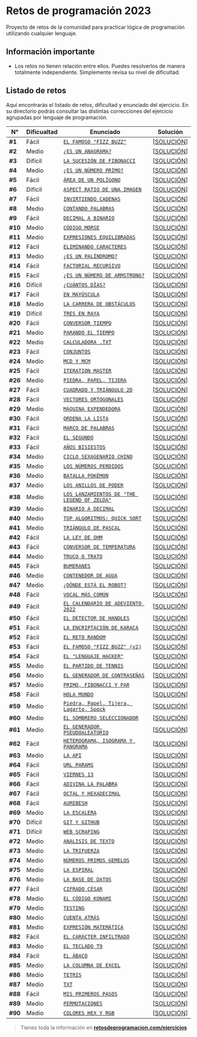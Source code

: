 # Retos de programación 2023

Proyecto de retos de la comunidad para practicar lógica de programación utilizando cualquier lenguaje.

## Información importante

- Los retos no tienen relación entre ellos. Puedes resolverlos de manera totalmente independiente. Simplemente revisa su nivel de dificultad.

## Listado de retos

Aquí encontrarás el listado de retos, dificultad y enunciado del ejercicio. En su directorio podrás consultar las distintas correcciones del ejercicio agrupadas por lenguaje de programación.

| N°      | Dificualtad | Enunciado                                                          | Solución                            |
| ------- | ----------- | ------------------------------------------------------------------ | ----------------------------------- |
| **#1**  | Fácil       | [`EL FAMOSO "FIZZ BUZZ"`](./Reto-01/README.md)                     | [[SOLUCIÓN](./Reto-01/solution.py)] |
| **#2**  | Medio       | [`¿ES UN ANAGRAMA?`](./Reto-02/README.md)                          | [[SOLUCIÓN](./Reto-02/solution.py)] |
| **#3**  | Difícil     | [`LA SUCESIÓN DE FIBONACCI`](./Reto-03/README.md)                  | [[SOLUCIÓN](./Reto-03/solution.py)] |
| **#4**  | Medio       | [`¿ES UN NÚMERO PRIMO?`](./Reto-04/README.md)                      | [[SOLUCIÓN](./Reto-04/solution.py)] |
| **#5**  | Fácil       | [`ÁREA DE UN POLÍGONO`](./Reto-05/README.md)                       | [[SOLUCIÓN](./Reto-05/solution.py)] |
| **#6**  | Difícil     | [`ASPECT RATIO DE UNA IMAGEN`](./Reto-06/README.md)                | [[SOLUCIÓN](./Reto-06/solution.py)] |
| **#7**  | Fácil       | [`INVIRTIENDO CADENAS`](./Reto-07/README.md)                       | [[SOLUCIÓN](./Reto-07/solution.py)] |
| **#8**  | Medio       | [`CONTANDO PALABRAS`](./Reto-08/README.md)                         | [[SOLUCIÓN](./Reto-08/solution.py)] |
| **#9**  | Fácil       | [`DECIMAL A BINARIO`](./Reto-09/README.md)                         | [[SOLUCIÓN](./Reto-09/solution.py)] |
| **#10** | Medio       | [`CÓDIGO MORSE`](./Reto-10/README.md)                              | [[SOLUCIÓN](./Reto-10/solution.py)] |
| **#11** | Medio       | [`EXPRESIONES EQUILIBRADAS`](./Reto-11/README.md)                  | [[SOLUCIÓN](./Reto-11/solution.py)] |
| **#12** | Fácil       | [`ELIMINANDO CARACTERES`](./Reto-12/README.md)                     | [[SOLUCIÓN](./Reto-12/solution.py)] |
| **#13** | Medio       | [`¿ES UN PALÍNDROMO?`](./Reto-13/README.md)                        | [[SOLUCIÓN](./Reto-13/solution.py)] |
| **#14** | Fácil       | [`FACTORIAL RECURSIVO`](./Reto-14/README.md)                       | [[SOLUCIÓN](./Reto-14/solution.py)] |
| **#15** | Fácil       | [`¿ES UN NÚMERO DE ARMSTRONG?`](./Reto-15/README.md)               | [[SOLUCIÓN](./Reto-15/solution.py)] |
| **#16** | Difícil     | [`¿CUÁNTOS DÍAS?`](./Reto-16/README.md)                            | [[SOLUCIÓN](./Reto-16/solution.py)] |
| **#17** | Fácil       | [`EN MAYÚSCULA`](./Reto-17/README.md)                              | [[SOLUCIÓN](./Reto-17/solution.py)] |
| **#18** | Medio       | [`LA CARRERA DE OBSTÁCULOS`](./Reto-18/README.md)                  | [[SOLUCIÓN](./Reto-18/solution.py)] |
| **#19** | Difícil     | [`TRES EN RAYA`](./Reto-19/README.md)                              | [[SOLUCIÓN](./Reto-19/solution.py)] |
| **#20** | Fácil       | [`CONVERSOR TIEMPO`](./Reto-20/README.md)                          | [[SOLUCIÓN](./Reto-20/solution.py)] |
| **#21** | Medio       | [`PARANDO EL TIEMPO`](./Reto-21/README.md)                         | [[SOLUCIÓN](./Reto-21/solution.py)] |
| **#22** | Medio       | [`CALCULADORA .TXT`](./Reto-22/README.md)                          | [[SOLUCIÓN](./Reto-22/solution.py)] |
| **#23** | Fácil       | [`CONJUNTOS`](./Reto-23/README.md)                                 | [[SOLUCIÓN](./Reto-23/solution.py)] |
| **#24** | Medio       | [`MCD Y MCM`](./Reto-24/README.md)                                 | [[SOLUCIÓN](./Reto-24/solution.py)] |
| **#25** | Fácil       | [`ITERATION MASTER`](./Reto-25/README.md)                          | [[SOLUCIÓN](./Reto-25/solution.py)] |
| **#26** | Medio       | [`PIEDRA, PAPEL, TIJERA`](./Reto-26/README.md)                     | [[SOLUCIÓN](./Reto-26/solution.py)] |
| **#27** | Fácil       | [`CUADRADO Y TRIÁNGULO 2D`](./Reto-27/README.md)                   | [[SOLUCIÓN](./Reto-27/solution.py)] |
| **#28** | Fácil       | [`VECTORES ORTOGONALES`](./Reto-28/README.md)                      | [[SOLUCIÓN](./Reto-28/solution.py)] |
| **#29** | Medio       | [`MÁQUINA EXPENDEDORA`](./Reto-29/README.md)                       | [[SOLUCIÓN](./Reto-29/solution.py)] |
| **#30** | Fácil       | [`ORDENA LA LISTA`](./Reto-30/README.md)                           | [[SOLUCIÓN](./Reto-30/solution.py)] |
| **#31** | Fácil       | [`MARCO DE PALABRAS`](./Reto-31/README.md)                         | [[SOLUCIÓN](./Reto-31/solution.py)] |
| **#32** | Fácil       | [`EL SEGUNDO`](./Reto-32/README.md)                                | [[SOLUCIÓN](./Reto-32/solution.py)] |
| **#33** | Fácil       | [`AÑOS BISIESTOS`](./Reto-33/README.md)                            | [[SOLUCIÓN](./Reto-33/solution.py)] |
| **#34** | Medio       | [`CICLO SEXAGENARIO CHINO`](./Reto-34/README.md)                   | [[SOLUCIÓN](./Reto-34/solution.py)] |
| **#35** | Medio       | [`LOS NÚMEROS PERDIDOS`](./Reto-35/README.md)                      | [[SOLUCIÓN](./Reto-35/solution.py)] |
| **#36** | Medio       | [`BATALLA POKÉMON`](./Reto-36/README.md)                           | [[SOLUCIÓN](./Reto-36/solution.py)] |
| **#37** | Medio       | [`LOS ANILLOS DE PODER`](./Reto-37/README.md)                      | [[SOLUCIÓN](./Reto-37/solution.py)] |
| **#38** | Medio       | [`LOS LANZAMIENTOS DE "THE LEGEND OF ZELDA"`](./Reto-38/README.md) | [[SOLUCIÓN](./Reto-38/solution.py)] |
| **#39** | Medio       | [`BINARIO A DECIMAL`](./Reto-39/README.md)                         | [[SOLUCIÓN](./Reto-39/solution.py)] |
| **#40** | Medio       | [`TOP ALGORITMOS: QUICK SORT`](./Reto-40/README.md)                | [[SOLUCIÓN](./Reto-40/solution.py)] |
| **#41** | Medio       | [`TRIÁNGULO DE PASCAL`](./Reto-41/README.md)                       | [[SOLUCIÓN](./Reto-41/solution.py)] |
| **#42** | Fácil       | [`LA LEY DE OHM`](./Reto-42/README.md)                             | [[SOLUCIÓN](./Reto-42/solution.py)] |
| **#43** | Fácil       | [`CONVERSOR DE TEMPERATURA`](./Reto-43/README.md)                  | [[SOLUCIÓN](./Reto-43/solution.py)] |
| **#44** | Medio       | [`TRUCO O TRATO`](./Reto-44/README.md)                             | [[SOLUCIÓN](./Reto-44/solution.py)] |
| **#45** | Fácil       | [`BUMERANES`](./Reto-45/README.md)                                 | [[SOLUCIÓN](./Reto-45/solution.py)] |
| **#46** | Medio       | [`CONTENEDOR DE AGUA`](./Reto-46/README.md)                        | [[SOLUCIÓN](./Reto-46/solution.py)] |
| **#47** | Medio       | [`¿DÓNDE ESTÁ EL ROBOT?`](./Reto-47/README.md)                     | [[SOLUCIÓN](./Reto-47/solution.py)] |
| **#48** | Fácil       | [`VOCAL MÁS COMÚN`](./Reto-48/README.md)                           | [[SOLUCIÓN](./Reto-48/solution.py)] |
| **#49** | Fácil       | [`EL CALENDARIO DE ADEVIENTO 2022`](./Reto-49/README.md)           | [[SOLUCIÓN](./Reto-49/solution.py)] |
| **#50** | Fácil       | [`EL DETECTOR DE HANDLES`](./Reto-50/README.md)                    | [[SOLUCIÓN](./Reto-50/solution.py)] |
| **#51** | Fácil       | [`LA ENCRIPTACIÓN DE KARACA`](./Reto-51/README.md)                 | [[SOLUCIÓN](./Reto-51/solution.py)] |
| **#52** | Fácil       | [`EL RETO RANDOM`](./Reto-52/README.md)                            | [[SOLUCIÓN](./Reto-52/solution.py)] |
| **#53** | Fácil       | [`EL FAMOSO "FIZZ BUZZ" (v2)`](./Reto-53/README.md)                | [[SOLUCIÓN](./Reto-53/solution.py)] |
| **#54** | Fácil       | [`EL "LENGUAJE HACKER"`](./Reto-54/README.md)                      | [[SOLUCIÓN](./Reto-54/solution.py)] |
| **#55** | Medio       | [`EL PARTIDO DE TENNIS`](./Reto-55/README.md)                      | [[SOLUCIÓN](./Reto-55/solution.py)] |
| **#56** | Medio       | [`EL GENERADOR DE CONTRASEÑAS`](./Reto-56/README.md)               | [[SOLUCIÓN](./Reto-56/solution.py)] |
| **#57** | Medio       | [`PRIMO, FIBONACCI Y PAR`](./Reto-57/README.md)                    | [[SOLUCIÓN](./Reto-57/solution.py)] |
| **#58** | Fácil       | [`HOLA MUNDO`](./Reto-58/README.md)                                | [[SOLUCIÓN](./Reto-58/solution.py)] |
| **#59** | Medio       | [`Piedra, Papel, Tijera, Lagarto, Spock`](./Reto-59/README.md)     | [[SOLUCIÓN](./Reto-59/solution.py)] |
| **#60** | Medio       | [`EL SOMBRERO SELECCIONADOR`](./Reto-60/README.md)                 | [[SOLUCIÓN](./Reto-60/solution.py)] |
| **#61** | Medio       | [`EL GENERADOR PSEUDOALEATORIO`](./Reto-61/README.md)              | [[SOLUCIÓN](./Reto-61/solution.py)] |
| **#62** | Fácil       | [`HETEROGRAMA, ISOGRAMA Y PANGRAMA`](./Reto-62/README.md)          | [[SOLUCIÓN](./Reto-62/solution.py)] |
| **#63** | Medio       | [`LA API`](./Reto-63/README.md)                                    | [[SOLUCIÓN](./Reto-63/solution.py)] |
| **#64** | Fácil       | [`URL PARAMS`](./Reto-64/README.md)                                | [[SOLUCIÓN](./Reto-64/solution.py)] |
| **#65** | Fácil       | [`VIERNES 13`](./Reto-65/README.md)                                | [[SOLUCIÓN](./Reto-65/solution.py)] |
| **#66** | Fácil       | [`ADIVINA LA PALABRA`](./Reto-66/README.md)                        | [[SOLUCIÓN](./Reto-66/solution.py)] |
| **#67** | Fácil       | [`OCTAL Y HEXADECIMAL`](./Reto-67/README.md)                       | [[SOLUCIÓN](./Reto-67/solution.py)] |
| **#68** | Fácil       | [`AUREBESH`](./Reto-68/README.md)                                  | [[SOLUCIÓN](./Reto-68/solution.py)] |
| **#69** | Medio       | [`LA ESCALERA`](./Reto-69/README.md)                               | [[SOLUCIÓN](./Reto-69/solution.py)] |
| **#70** | Difícil     | [`GIT Y GITHUB`](./Reto-70/README.md)                              | [[SOLUCIÓN](./Reto-70/solution.py)] |
| **#71** | Difícil     | [`WEB SCRAPING`](./Reto-71/README.md)                              | [[SOLUCIÓN](./Reto-71/solution.py)] |
| **#72** | Medio       | [`ANALISIS DE TEXTO`](./Reto-72/README.md)                         | [[SOLUCIÓN](./Reto-72/solution.py)] |
| **#73** | Medio       | [`LA TRIFUERZA`](./Reto-73/README.md)                              | [[SOLUCIÓN](./Reto-73/solution.py)] |
| **#74** | Medio       | [`NÚMEROS PRIMOS GEMELOS`](./Reto-74/README.md)                    | [[SOLUCIÓN](./Reto-74/solution.py)] |
| **#75** | Medio       | [`LA ESPIRAL`](./Reto-75/README.md)                                | [[SOLUCIÓN](./Reto-75/solution.py)] |
| **#76** | Medio       | [`LA BASE DE DATOS`](./Reto-76/README.md)                          | [[SOLUCIÓN](./Reto-76/solution.py)] |
| **#77** | Fácil       | [`CIFRADO CÉSAR`](./Reto-77/README.md)                             | [[SOLUCIÓN](./Reto-77/solution.py)] |
| **#78** | Medio       | [`EL CÓDIGO KONAMI`](./Reto-78/README.md)                          | [[SOLUCIÓN](./Reto-78/solution.py)] |
| **#79** | Medio       | [`TESTING`](./Reto-79/README.md)                                   | [[SOLUCIÓN](./Reto-79/solution.py)] |
| **#80** | Medio       | [`CUENTA ATRÁS`](./Reto-80/README.md)                              | [[SOLUCIÓN](./Reto-80/solution.py)] |
| **#81** | Medio       | [`EXPRESIÓN MATEMÁTICA`](./Reto-81/README.md)                      | [[SOLUCIÓN](./Reto-81/solution.py)] |
| **#82** | Fácil       | [`EL CARÁCTER INFILTRADO`](./Reto-82/README.md)                    | [[SOLUCIÓN](./Reto-82/solution.py)] |
| **#83** | Medio       | [`EL TECLADO T9`](./Reto-83/README.md)                             | [[SOLUCIÓN](./Reto-83/solution.py)] |
| **#84** | Fácil       | [`EL ÁBACO`](./Reto-84/README.md)                                  | [[SOLUCIÓN](./Reto-84/solution.py)] |
| **#85** | Medio       | [`LA COLUMNA DE EXCEL`](./Reto-85/README.md)                       | [[SOLUCIÓN](./Reto-85/solution.py)] |
| **#86** | Medio       | [`TETRIS`](./Reto-86/README.md)                                    | [[SOLUCIÓN](./Reto-86/solution.py)] |
| **#87** | Medio       | [`TXT`](./Reto-87/README.md)                                       | [[SOLUCIÓN](./Reto-87/solution.py)] |
| **#88** | Fácil       | [`MIS PRIMEROS PASOS`](./Reto-88/README.md)                        | [[SOLUCIÓN](./Reto-88/solution.py)] |
| **#89** | Medio       | [`PERMUTACIONES`](./Reto-89/README.md)                             | [[SOLUCIÓN](./Reto-89/solution.py)] |
| **#90** | Medio       | [`COLORES HEX Y RGB`](./Reto-90/README.md)                         | [[SOLUCIÓN](./Reto-90/solution.py)] |

> Tienes toda la información en **[retosdeprogramacion.com/ejercicios](https://retosdeprogramacion.com/ejercicios)**
